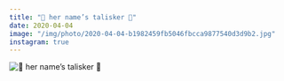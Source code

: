 ```yaml
---
title: "🥃 her name’s talisker 🥃"
date: 2020-04-04
image: "/img/photo/2020-04-04-b1982459fb5046fbcca9877540d3d9b2.jpg"
instagram: true
---
```


![🥃 her name’s talisker 🥃](/img/photo/2020-04-04-b1982459fb5046fbcca9877540d3d9b2.jpg)
